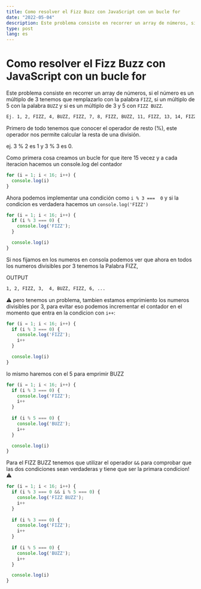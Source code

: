 ```yaml
---
title: Como resolver el Fizz Buzz con JavaScript con un bucle for
date: "2022-05-04"
description: Este problema consiste en recorrer un array de números, si el número es un múltiplo de 3 tenemos que remplazarlo con la palabra `FIZZ`, si un múltiplo de 5 con la palabra `BUZZ` y si es un múltiplo de 3 y 5 con `FIZZ BUZZ`.
type: post
lang: es
---
```


# Como resolver el Fizz Buzz con JavaScript con un bucle for

Este problema consiste en recorrer un array de números, si el número es un múltiplo de 3 tenemos que remplazarlo con la palabra `FIZZ`, si un múltiplo de 5 con la palabra `BUZZ` y si es un múltiplo de 3 y 5 con `FIZZ BUZZ`.

```sh
Ej. 1, 2, FIZZ, 4, BUZZ, FIZZ, 7, 8, FIZZ, BUZZ, 11, FIZZ, 13, 14, FIZZ BUZZ, ... 
```

Primero de todo tenemos que conocer el operador de resto (%), este operador nos permite calcular la resta de una división. 

ej. 3 % 2 es 1 y 3 % 3 es 0.

Como primera cosa creamos un bucle for que itere 15 vecez y a cada iteracion hacemos un console.log del contador

```js
for (i = 1; i < 16; i++) {
  console.log(i)
}
```

Ahora podemos implementar una condición como `i % 3 ===  0` y si la condicion es verdadera hacemos un `console.log('FIZZ')` 

```js
for (i = 1; i < 16; i++) {
  if (i % 3 === 0) {
    console.log('FIZZ');
  }

  console.log(i)
}
```

Si nos fijamos en los numeros en consola podemos ver que ahora en todos los numeros divisibles por 3 tenemos la Palabra FIZZ, 

OUTPUT

```sh
1, 2, FIZZ, 3,  4, BUZZ, FIZZ, 6, ...
```

⚠️ pero tenemos un problema, tambien estamos emprimiento los numeros divisibles por 3, para evitar eso podemos incrementar el contador en el momento que entra en la condicion con `i++`:

```js
for (i = 1; i < 16; i++) {
  if (i % 3 === 0) {
    console.log('FIZZ');
    i++
  }

  console.log(i)
}
```

lo mismo haremos con el 5 para emprimir BUZZ

```js
for (i = 1; i < 16; i++) {
  if (i % 3 === 0) {
    console.log('FIZZ');
    i++
  }
  
  if (i % 5 === 0) {
    console.log('BUZZ');
    i++
  }

  console.log(i)
}
```

Para el FIZZ BUZZ tenemos que utilizar el operador `&&` para comprobar que las dos condiciones sean verdaderas y tiene que ser la primara condicion! ⚠️

```js
for (i = 1; i < 16; i++) {
  if (i % 3 === 0 && i % 5 === 0) {
    console.log('FIZZ BUZZ');
    i++
  }
  
  if (i % 3 === 0) {
    console.log('FIZZ');
    i++
  }
  
  if (i % 5 === 0) {
    console.log('BUZZ');
    i++
  }

  console.log(i)
}
```
